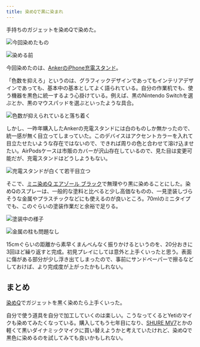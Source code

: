 ```yaml
---
title: 染めQで黒に染まれ
---
```

手持ちのガジェットを染めQで染めた。

![](https://lh4.googleusercontent.com/GmoXDFcir5ixyHVNTdKlpdCtX0ER7bpw2f37lEnEhJgPkBADhvAwMo0eTmA39qAJ2b4ENlmF5h8Am52UWgXPkAWNh5mX-8DqoCYhE8eC2Jc2HHMbSMZi-moo-yiF83yjkbaV19Op-M_Ss5LW8TFhhNGaCmAu1Wx-y3cSOVepNHSXQZawoJK5HOEy "今回染めたもの")

![](https://lh3.googleusercontent.com/hTfRAIIv5VOnunsd9zDA717OAwDPyAb6pXGnh3CPepwnWm71dRzx0pUsOACm0iUmXsNPfiCbNdYZUfXYpuu9qvcaMskn1avBum179O9FxMgQo01rKbYaFzsXczd3kqB75-XTxWw0W04MqvJpV1s2c3RSRzFoxNbjKux9q0uGNkzC5HikM_yvOs69 "染める前")

今回染めたのは、[AnkerのiPhone充電スタンド](https://r7kamura.com/articles/2021-09-06-anker-iphone-stand)。

「色数を抑えろ」というのは、グラフィックデザインであってもインテリアデザインであっても、基本中の基本としてよく語られている。自分の作業机でも、使う機器を黒色に統一するよう心掛けている。例えば、黒のNintendo Switchを選ぶとか、黒のマウスパッドを選ぶといったような具合。

![](https://lh4.googleusercontent.com/mJ9Kk4IWkHueGZnBZX-CIOCepul7HqFD9Yk0fduZeWXhVQqRSnpmssSMbwPxEkYFTjrxFcS5T4WVU8_iX0LQsqLwCZ2TfqUwB1-rNuj6-B15uqcj3FREDguIIzjZ3pQXKoaqKNWeMmCn2-oCqLUkyqfJm5hcs9zwUGVWKH3qp-3lCrMNLKLwkKox "色数が抑えられていると落ち着く")

しかし、一昨年購入したAnkerの充電スタンドには白のものしか無かったので、統一感が無く目立ってしまっていた。このデバイスはアクセントカラーを入れて目立たせたいような存在ではないので、できれば周りの色と合わせて溶け込ませたい。AirPodsケースは市販のカバーが沢山存在しているので、見た目は変更可能だが、充電スタンドはどうしようもない。

![](https://lh4.googleusercontent.com/_ljh5jl9k4jOJKiNOa_8K07UDn2l71bUREGAjQ35LRlJIwPdm5KMNOHi9S_MIHN0WGs1uOyuMTJFb2NE7Lwy1FULMWJjxAAPxKESKp_etH-NsMvXdiXm4VnWmL6Oj-wQ-n3zO9hL7RpPNxOFCvyF-0fEfYCPrgx4w2AcnuKGWnU1JkJvWjbQOFRe "充電スタンドが白くて若干目立つ")

そこで、[ミニ染めQ エアゾール ブラック](https://www.amazon.co.jp/dp/B003QMFUKO)で無理やり黒に染めることにした。染めQのスプレーは、一般的な塗料と比べると少し高価なものの、一見塗装しづらそうな金属やプラスチックなどにも使えるのが良いところ。70mlのミニタイプでも、このぐらいの塗装作業だと余裕で足りる。

![](https://lh5.googleusercontent.com/k_wN-CNQfcAxFqDaQPpXPyBJoOdaWjXTakAfPsf7PFnR_JbEh_HbDGT10VxgnwNdLA7nlXbBJ9gbMdUWLmRDvtz5uicXcPuoMM4OXFuUFc5u_hZGp1oya8nWk_y2ECgFNHXr5DqSIvecgrKhdYJ1PyVHCGpJCQqKchZDVS876FWFL3aN9t4uQZmu "塗装中の様子")

![](https://lh3.googleusercontent.com/yGafFl4S0u7VbZLjOEWJpCK1U72cfq5kY0VepraHuvPpE3hxdGCQaWxhXTXBsZmNQDvNCzCt-3v-4icJupkgJ_kpFw7ht0lNUMw0cjfW0KD0PEM2oZBIkuYiR236AYRu9x8R_Y1N-Hu_PwafpbiDoAMdlRT7FXImB99THg5uFwdlg8CFRB8X4G9l "金属の柱も問題なし")

15cmぐらいの距離から素早くまんべんなく振りかけるというのを、20分おきに3回ほど繰り返すと完成。初見プレイにしては意外と上手くいったと思う。表面に傷がある部分が少し浮き出てしまったので、事前にサンドペーパーで擦るなどしておけば、より完成度が上がったかもしれない。

まとめ
---

[染めQ](https://www.amazon.co.jp/dp/B003QMFUKO)でガジェットを黒く染めたら上手くいった。

自分で使う道具を自分で加工していくのは楽しい。こうなってくるとYetiのマイクも染めてみたくなっている。購入してもう七年目になり、[SHURE MV7](https://www.amazon.co.jp/dp/B08KY7G1GV)とかの軽くて黒いダイナミックマイクに買い替えようかと考えていたけれど、染めQで黒色に染めるのを試してみても良いかもしれない。
